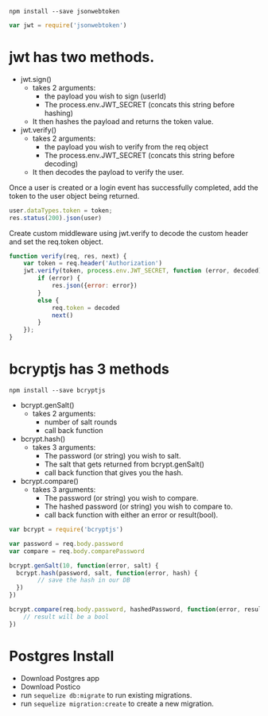 `npm install --save jsonwebtoken`

```javascript
var jwt = require('jsonwebtoken')
```

# jwt has two methods.

  - jwt.sign()
    - takes 2 arguments:
        - the payload you wish to sign (userId)
        - The process.env.JWT_SECRET (concats this string before hashing)
    - It then hashes the payload and returns the token value.
  - jwt.verify()
    - takes 2 arguments:
        - the payload you wish to verify from the req object
        - The process.env.JWT_SECRET (concats this string before decoding)
    - It then decodes the payload to verify the user.

Once a user is created or a login event has successfully completed, add the token to the user object being returned.

```javascript
user.dataTypes.token = token;
res.status(200).json(user)
```

Create custom middleware using jwt.verify to decode the custom header and set the req.token object.

```javascript
function verify(req, res, next) {
	var token = req.header('Authorization')
	jwt.verify(token, process.env.JWT_SECRET, function (error, decoded) {
		if (error) {
			res.json({error: error})
		}
		else {
			req.token = decoded
			next()
		}
	});
}
```

# bcryptjs has 3 methods

`npm install --save bcryptjs`

 - bcrypt.genSalt()
  	- takes 2 arguments:
      	- number of salt rounds
      	- call back function
 - bcrypt.hash()
    - takes 3 arguments:
       - The password (or string) you wish to salt.
       - The salt that gets returned from bcrypt.genSalt()
       - call back function that gives you the hash.
 - bcrypt.compare()
    - takes 3 arguments:
       - The password (or string) you wish to compare.
       - The hashed password (or string) you wish to compare to.
       - call back function with either an error or result(bool).

```javascript
var bcrypt = require('bcryptjs')

var password = req.body.password
var compare = req.body.comparePassword

bcrypt.genSalt(10, function(error, salt) {
  bcrypt.hash(password, salt, function(error, hash) {
  		// save the hash in our DB
  })
})

bcrypt.compare(req.body.password, hashedPassword, function(error, result) {
	// result will be a bool
})
```

# Postgres Install

- Download Postgres app
- Download Postico
- run `sequelize db:migrate` to run existing migrations.
- run `sequelize migration:create` to create a new migration.
